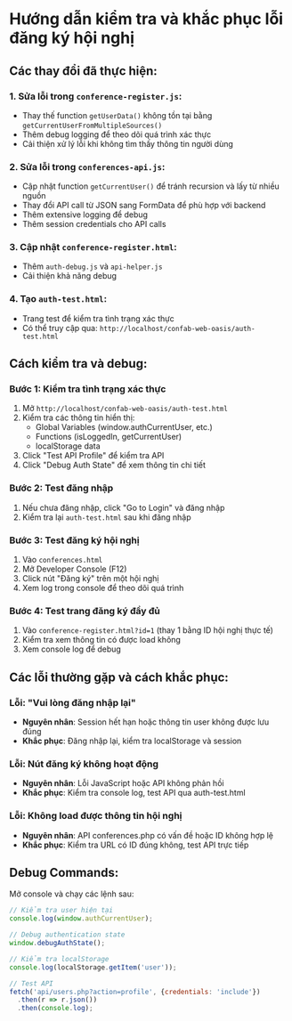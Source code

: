 # Hướng dẫn kiểm tra và khắc phục lỗi đăng ký hội nghị

## Các thay đổi đã thực hiện:

### 1. Sửa lỗi trong `conference-register.js`:
- Thay thế function `getUserData()` không tồn tại bằng `getCurrentUserFromMultipleSources()`
- Thêm debug logging để theo dõi quá trình xác thực
- Cải thiện xử lý lỗi khi không tìm thấy thông tin người dùng

### 2. Sửa lỗi trong `conferences-api.js`:
- Cập nhật function `getCurrentUser()` để tránh recursion và lấy từ nhiều nguồn
- Thay đổi API call từ JSON sang FormData để phù hợp với backend
- Thêm extensive logging để debug
- Thêm session credentials cho API calls

### 3. Cập nhật `conference-register.html`:
- Thêm `auth-debug.js` và `api-helper.js`
- Cải thiện khả năng debug

### 4. Tạo `auth-test.html`:
- Trang test để kiểm tra tình trạng xác thực
- Có thể truy cập qua: `http://localhost/confab-web-oasis/auth-test.html`

## Cách kiểm tra và debug:

### Bước 1: Kiểm tra tình trạng xác thực
1. Mở `http://localhost/confab-web-oasis/auth-test.html`
2. Kiểm tra các thông tin hiển thị:
   - Global Variables (window.authCurrentUser, etc.)
   - Functions (isLoggedIn, getCurrentUser)
   - localStorage data
3. Click "Test API Profile" để kiểm tra API
4. Click "Debug Auth State" để xem thông tin chi tiết

### Bước 2: Test đăng nhập
1. Nếu chưa đăng nhập, click "Go to Login" và đăng nhập
2. Kiểm tra lại `auth-test.html` sau khi đăng nhập

### Bước 3: Test đăng ký hội nghị
1. Vào `conferences.html`
2. Mở Developer Console (F12)
3. Click nút "Đăng ký" trên một hội nghị
4. Xem log trong console để theo dõi quá trình

### Bước 4: Test trang đăng ký đầy đủ
1. Vào `conference-register.html?id=1` (thay 1 bằng ID hội nghị thực tế)
2. Kiểm tra xem thông tin có được load không
3. Xem console log để debug

## Các lỗi thường gặp và cách khắc phục:

### Lỗi: "Vui lòng đăng nhập lại"
- **Nguyên nhân**: Session hết hạn hoặc thông tin user không được lưu đúng
- **Khắc phục**: Đăng nhập lại, kiểm tra localStorage và session

### Lỗi: Nút đăng ký không hoạt động
- **Nguyên nhân**: Lỗi JavaScript hoặc API không phản hồi
- **Khắc phục**: Kiểm tra console log, test API qua auth-test.html

### Lỗi: Không load được thông tin hội nghị
- **Nguyên nhân**: API conferences.php có vấn đề hoặc ID không hợp lệ
- **Khắc phục**: Kiểm tra URL có ID đúng không, test API trực tiếp

## Debug Commands:
Mở console và chạy các lệnh sau:

```javascript
// Kiểm tra user hiện tại
console.log(window.authCurrentUser);

// Debug authentication state
window.debugAuthState();

// Kiểm tra localStorage
console.log(localStorage.getItem('user'));

// Test API
fetch('api/users.php?action=profile', {credentials: 'include'})
  .then(r => r.json())
  .then(console.log);
```
